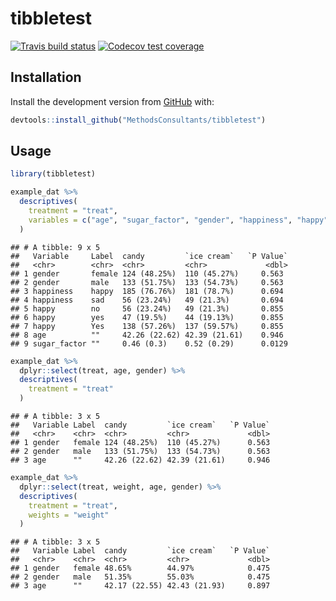 tibbletest
================

[![Travis build
status](https://travis-ci.org/MethodsConsultants/tibbletest.svg?branch=master)](https://travis-ci.org/MethodsConsultants/tibbletest)
[![Codecov test
coverage](https://codecov.io/gh/MethodsConsultants/tibbletest/branch/master/graph/badge.svg)](https://codecov.io/gh/MethodsConsultants/tibbletest?branch=master)

## Installation

Install the development version from [GitHub](https://github.com/) with:

``` r
devtools::install_github("MethodsConsultants/tibbletest")
```

## Usage

``` r
library(tibbletest)

example_dat %>% 
  descriptives(
    treatment = "treat", 
    variables = c("age", "sugar_factor", "gender", "happiness", "happy")
  )
```

    ## # A tibble: 9 x 5
    ##   Variable     Label  candy         `ice cream`   `P Value`
    ##   <chr>        <chr>  <chr>         <chr>             <dbl>
    ## 1 gender       female 124 (48.25%)  110 (45.27%)     0.563 
    ## 2 gender       male   133 (51.75%)  133 (54.73%)     0.563 
    ## 3 happiness    happy  185 (76.76%)  181 (78.7%)      0.694 
    ## 4 happiness    sad    56 (23.24%)   49 (21.3%)       0.694 
    ## 5 happy        no     56 (23.24%)   49 (21.3%)       0.855 
    ## 6 happy        yes    47 (19.5%)    44 (19.13%)      0.855 
    ## 7 happy        Yes    138 (57.26%)  137 (59.57%)     0.855 
    ## 8 age          ""     42.26 (22.62) 42.39 (21.61)    0.946 
    ## 9 sugar_factor ""     0.46 (0.3)    0.52 (0.29)      0.0129

``` r
example_dat %>%
  dplyr::select(treat, age, gender) %>%
  descriptives(
    treatment = "treat"
  )
```

    ## # A tibble: 3 x 5
    ##   Variable Label  candy         `ice cream`   `P Value`
    ##   <chr>    <chr>  <chr>         <chr>             <dbl>
    ## 1 gender   female 124 (48.25%)  110 (45.27%)      0.563
    ## 2 gender   male   133 (51.75%)  133 (54.73%)      0.563
    ## 3 age      ""     42.26 (22.62) 42.39 (21.61)     0.946

``` r
example_dat %>%
  dplyr::select(treat, weight, age, gender) %>%
  descriptives(
    treatment = "treat",
    weights = "weight"
  )
```

    ## # A tibble: 3 x 5
    ##   Variable Label  candy         `ice cream`   `P Value`
    ##   <chr>    <chr>  <chr>         <chr>             <dbl>
    ## 1 gender   female 48.65%        44.97%            0.475
    ## 2 gender   male   51.35%        55.03%            0.475
    ## 3 age      ""     42.17 (22.55) 42.43 (21.93)     0.897
